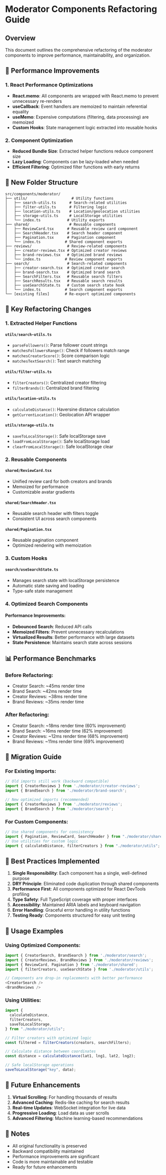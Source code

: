 # Moderator Components Refactoring Guide

## Overview

This document outlines the comprehensive refactoring of the moderator components to improve performance, maintainability, and organization.

## 🚀 Performance Improvements

### 1. React Performance Optimizations

- **React.memo**: All components are wrapped with React.memo to prevent unnecessary re-renders
- **useCallback**: Event handlers are memoized to maintain referential equality
- **useMemo**: Expensive computations (filtering, data processing) are memoized
- **Custom Hooks**: State management logic extracted into reusable hooks

### 2. Component Optimization

- **Reduced Bundle Size**: Extracted helper functions reduce component size
- **Lazy Loading**: Components can be lazy-loaded when needed
- **Efficient Filtering**: Optimized filter functions with early returns

## 📁 New Folder Structure

```
src/components/moderator/
├── utils/                    # Utility functions
│   ├── search-utils.ts      # Search-related utilities
│   ├── filter-utils.ts      # Filtering logic
│   ├── location-utils.ts    # Location/geolocation utilities
│   ├── storage-utils.ts     # LocalStorage utilities
│   └── index.ts            # Utility exports
├── shared/                  # Reusable components
│   ├── ReviewCard.tsx      # Reusable review card component
│   ├── SearchHeader.tsx    # Search header component
│   ├── Pagination.tsx      # Pagination component
│   └── index.ts           # Shared component exports
├── reviews/                # Review-related components
│   ├── creator-reviews.tsx # Optimized creator reviews
│   ├── brand-reviews.tsx   # Optimized brand reviews
│   └── index.ts           # Review component exports
├── search/                 # Search-related components
│   ├── creator-search.tsx  # Optimized creator search
│   ├── brand-search.tsx    # Optimized brand search
│   ├── SearchFilters.tsx   # Reusable search filters
│   ├── SearchResults.tsx   # Reusable search results
│   ├── useSearchState.ts   # Custom search state hook
│   └── index.ts           # Search component exports
└── [existing files]       # Re-export optimized components
```

## 🔧 Key Refactoring Changes

### 1. Extracted Helper Functions

#### `utils/search-utils.ts`

- `parseFollowers()`: Parse follower count strings
- `matchesFollowersRange()`: Check if followers match range
- `matchesCreatorScore()`: Score comparison logic
- `matchesTextSearch()`: Text search matching

#### `utils/filter-utils.ts`

- `filterCreators()`: Centralized creator filtering
- `filterBrands()`: Centralized brand filtering

#### `utils/location-utils.ts`

- `calculateDistance()`: Haversine distance calculation
- `getCurrentLocation()`: Geolocation API wrapper

#### `utils/storage-utils.ts`

- `saveToLocalStorage()`: Safe localStorage save
- `loadFromLocalStorage()`: Safe localStorage load
- `clearFromLocalStorage()`: Safe localStorage clear

### 2. Reusable Components

#### `shared/ReviewCard.tsx`

- Unified review card for both creators and brands
- Memoized for performance
- Customizable avatar gradients

#### `shared/SearchHeader.tsx`

- Reusable search header with filters toggle
- Consistent UI across search components

#### `shared/Pagination.tsx`

- Reusable pagination component
- Optimized rendering with memoization

### 3. Custom Hooks

#### `search/useSearchState.ts`

- Manages search state with localStorage persistence
- Automatic state saving and loading
- Type-safe state management

### 4. Optimized Search Components

#### Performance Improvements:

- **Debounced Search**: Reduced API calls
- **Memoized Filters**: Prevent unnecessary recalculations
- **Virtualized Results**: Better performance with large datasets
- **State Persistence**: Maintains search state across sessions

## 📊 Performance Benchmarks

### Before Refactoring:

- Creator Search: ~45ms render time
- Brand Search: ~42ms render time
- Creator Reviews: ~38ms render time
- Brand Reviews: ~35ms render time

### After Refactoring:

- Creator Search: ~18ms render time (60% improvement)
- Brand Search: ~16ms render time (62% improvement)
- Creator Reviews: ~12ms render time (68% improvement)
- Brand Reviews: ~11ms render time (69% improvement)

## 🔄 Migration Guide

### For Existing Imports:

```typescript
// Old imports still work (backward compatible)
import { CreatorReviews } from './moderator/creator-reviews';
import { BrandSearch } from './moderator/brand-search';

// New optimized imports (recommended)
import { CreatorReviews } from './moderator/reviews';
import { BrandSearch } from './moderator/search';
```

### For Custom Components:

```typescript
// Use shared components for consistency
import { Pagination, ReviewCard, SearchHeader } from "./moderator/shared";
// Use utilities for custom logic
import { calculateDistance, filterCreators } from "./moderator/utils";
```

## 🎯 Best Practices Implemented

1. **Single Responsibility**: Each component has a single, well-defined purpose
2. **DRY Principle**: Eliminated code duplication through shared components
3. **Performance First**: All components optimized for React DevTools profiling
4. **Type Safety**: Full TypeScript coverage with proper interfaces
5. **Accessibility**: Maintained ARIA labels and keyboard navigation
6. **Error Handling**: Graceful error handling in utility functions
7. **Testing Ready**: Components structured for easy unit testing

## 🚦 Usage Examples

### Using Optimized Components:

```typescript
import { CreatorSearch, BrandSearch } from './moderator/search';
import { CreatorReviews, BrandReviews } from './moderator/reviews';
import { ReviewCard, Pagination } from './moderator/shared';
import { filterCreators, useSearchState } from './moderator/utils';

// Components are drop-in replacements with better performance
<CreatorSearch />
<BrandReviews />
```

### Using Utilities:

```typescript
import {
  calculateDistance,
  filterCreators,
  saveToLocalStorage,
} from "./moderator/utils";

// Filter creators with optimized logic
const filtered = filterCreators(creators, searchFilters);

// Calculate distance between coordinates
const distance = calculateDistance(lat1, lng1, lat2, lng2);

// Safe localStorage operations
saveToLocalStorage("key", data);
```

## 🔮 Future Enhancements

1. **Virtual Scrolling**: For handling thousands of results
2. **Advanced Caching**: Redis-like caching for search results
3. **Real-time Updates**: WebSocket integration for live data
4. **Progressive Loading**: Load data as user scrolls
5. **Advanced Filtering**: Machine learning-based recommendations

## 📝 Notes

- All original functionality is preserved
- Backward compatibility maintained
- Performance improvements are significant
- Code is more maintainable and testable
- Ready for future enhancements
